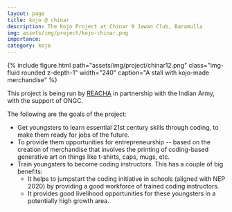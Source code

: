 ```yaml
---
layout: page
title: kojo @ chinar
description: The Kojo Project at Chinar 9 Jawan Club, Baramulla
img: assets/img/project/kojo-chinar.png
importance:
category: kojo
---
```


<div class="float-right ml-3 mb-1">
  {% include figure.html path="assets/img/project/chinar12.png" class="img-fluid rounded z-depth-1" width="240" caption="A stall with kojo-made merchandise" %}
</div>

This project is being run by [REACHA](https://www.reacha.org) in partnership with the Indian Army, with the support of ONGC.

The following are the goals of the project:
* Get youngsters to learn essential 21st century skills through coding, to make them ready for jobs of the future.
* To provide them opportunities for entrepreneurship -- based on the creation of merchandise that involves the printing of coding-based generative art on things like t-shirts, caps, mugs, etc.
* Train youngsters to become coding instructors. This has a couple of big benefits:
  * It helps to jumpstart the coding initiative in schools (aligned with NEP 2020) by providing a good workforce of trained coding instructors.
  * It provides good livelihood opportunities for these youngsters in a potentially high growth area.

